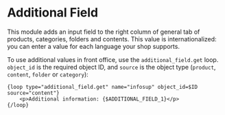 # Additional Field

This module adds an input field to the right column of general tab of products, categories, folders and contents. This
value is internationalized: you can enter a value for each language your shop supports.

To use additional values in front office, use the `additional_field.get` loop. `object_id` is the required object ID, and
 `source` is the object type (`product`, `content`, `folder` or `category`): 

    {loop type="additional_field.get" name="infosup" object_id=$ID source="content"}
        <p>Additional information: {$ADDITIONAL_FIELD_1}</p>
    {/loop}
